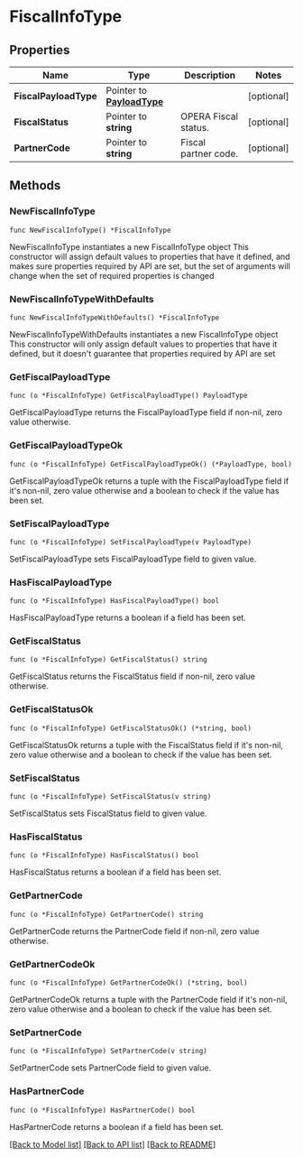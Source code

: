 # FiscalInfoType

## Properties

Name | Type | Description | Notes
------------ | ------------- | ------------- | -------------
**FiscalPayloadType** | Pointer to [**PayloadType**](PayloadType.md) |  | [optional] 
**FiscalStatus** | Pointer to **string** | OPERA Fiscal status. | [optional] 
**PartnerCode** | Pointer to **string** | Fiscal partner code. | [optional] 

## Methods

### NewFiscalInfoType

`func NewFiscalInfoType() *FiscalInfoType`

NewFiscalInfoType instantiates a new FiscalInfoType object
This constructor will assign default values to properties that have it defined,
and makes sure properties required by API are set, but the set of arguments
will change when the set of required properties is changed

### NewFiscalInfoTypeWithDefaults

`func NewFiscalInfoTypeWithDefaults() *FiscalInfoType`

NewFiscalInfoTypeWithDefaults instantiates a new FiscalInfoType object
This constructor will only assign default values to properties that have it defined,
but it doesn't guarantee that properties required by API are set

### GetFiscalPayloadType

`func (o *FiscalInfoType) GetFiscalPayloadType() PayloadType`

GetFiscalPayloadType returns the FiscalPayloadType field if non-nil, zero value otherwise.

### GetFiscalPayloadTypeOk

`func (o *FiscalInfoType) GetFiscalPayloadTypeOk() (*PayloadType, bool)`

GetFiscalPayloadTypeOk returns a tuple with the FiscalPayloadType field if it's non-nil, zero value otherwise
and a boolean to check if the value has been set.

### SetFiscalPayloadType

`func (o *FiscalInfoType) SetFiscalPayloadType(v PayloadType)`

SetFiscalPayloadType sets FiscalPayloadType field to given value.

### HasFiscalPayloadType

`func (o *FiscalInfoType) HasFiscalPayloadType() bool`

HasFiscalPayloadType returns a boolean if a field has been set.

### GetFiscalStatus

`func (o *FiscalInfoType) GetFiscalStatus() string`

GetFiscalStatus returns the FiscalStatus field if non-nil, zero value otherwise.

### GetFiscalStatusOk

`func (o *FiscalInfoType) GetFiscalStatusOk() (*string, bool)`

GetFiscalStatusOk returns a tuple with the FiscalStatus field if it's non-nil, zero value otherwise
and a boolean to check if the value has been set.

### SetFiscalStatus

`func (o *FiscalInfoType) SetFiscalStatus(v string)`

SetFiscalStatus sets FiscalStatus field to given value.

### HasFiscalStatus

`func (o *FiscalInfoType) HasFiscalStatus() bool`

HasFiscalStatus returns a boolean if a field has been set.

### GetPartnerCode

`func (o *FiscalInfoType) GetPartnerCode() string`

GetPartnerCode returns the PartnerCode field if non-nil, zero value otherwise.

### GetPartnerCodeOk

`func (o *FiscalInfoType) GetPartnerCodeOk() (*string, bool)`

GetPartnerCodeOk returns a tuple with the PartnerCode field if it's non-nil, zero value otherwise
and a boolean to check if the value has been set.

### SetPartnerCode

`func (o *FiscalInfoType) SetPartnerCode(v string)`

SetPartnerCode sets PartnerCode field to given value.

### HasPartnerCode

`func (o *FiscalInfoType) HasPartnerCode() bool`

HasPartnerCode returns a boolean if a field has been set.


[[Back to Model list]](../README.md#documentation-for-models) [[Back to API list]](../README.md#documentation-for-api-endpoints) [[Back to README]](../README.md)


